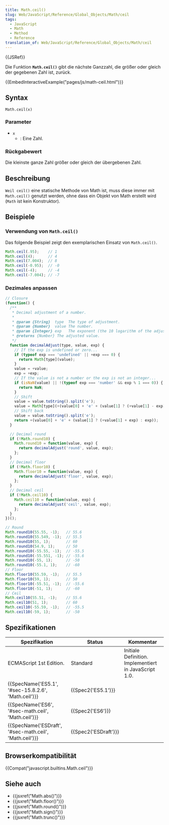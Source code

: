```yaml
---
title: Math.ceil()
slug: Web/JavaScript/Reference/Global_Objects/Math/ceil
tags:
  - JavaScript
  - Math
  - Method
  - Reference
translation_of: Web/JavaScript/Reference/Global_Objects/Math/ceil
---
```

{{JSRef}}

Die Funktion **`Math.ceil()`** gibt die nächste Ganzzahl, die größer oder gleich der gegebenen Zahl ist, zurück.

{{EmbedInteractiveExample("pages/js/math-ceil.html")}}

## Syntax

    Math.ceil(x)

### Parameter

- `x`
  - : Eine Zahl.

### Rückgabewert

Die kleinste ganze Zahl größer oder gleich der übergebenen Zahl.

## Beschreibung

`Weil ceil()` eine statische Methode von Math ist, muss diese immer mit `Math.ceil()` genutzt werden, ohne dass ein Objekt von Math erstellt wird (`Math` ist kein Konstruktor).

## Beispiele

### Verwendung von `Math.ceil()`

Das folgende Beispiel zeigt den exemplarischen Einsatz von `Math.ceil()`.

```js
Math.ceil(.95);    // 1
Math.ceil(4);      // 4
Math.ceil(7.004);  // 8
Math.ceil(-0.95);  // -0
Math.ceil(-4);     // -4
Math.ceil(-7.004); // -7
```

### Dezimales anpassen

```js
// Closure
(function() {
  /**
   * Decimal adjustment of a number.
   *
   * @param {String}  type  The type of adjustment.
   * @param {Number}  value The number.
   * @param {Integer} exp   The exponent (the 10 logarithm of the adjustment base).
   * @returns {Number} The adjusted value.
   */
  function decimalAdjust(type, value, exp) {
    // If the exp is undefined or zero...
    if (typeof exp === 'undefined' || +exp === 0) {
      return Math[type](value);
    }
    value = +value;
    exp = +exp;
    // If the value is not a number or the exp is not an integer...
    if (isNaN(value) || !(typeof exp === 'number' && exp % 1 === 0)) {
      return NaN;
    }
    // Shift
    value = value.toString().split('e');
    value = Math[type](+(value[0] + 'e' + (value[1] ? (+value[1] - exp) : -exp)));
    // Shift back
    value = value.toString().split('e');
    return +(value[0] + 'e' + (value[1] ? (+value[1] + exp) : exp));
  }

  // Decimal round
  if (!Math.round10) {
    Math.round10 = function(value, exp) {
      return decimalAdjust('round', value, exp);
    };
  }
  // Decimal floor
  if (!Math.floor10) {
    Math.floor10 = function(value, exp) {
      return decimalAdjust('floor', value, exp);
    };
  }
  // Decimal ceil
  if (!Math.ceil10) {
    Math.ceil10 = function(value, exp) {
      return decimalAdjust('ceil', value, exp);
    };
  }
})();

// Round
Math.round10(55.55, -1);   // 55.6
Math.round10(55.549, -1);  // 55.5
Math.round10(55, 1);       // 60
Math.round10(54.9, 1);     // 50
Math.round10(-55.55, -1);  // -55.5
Math.round10(-55.551, -1); // -55.6
Math.round10(-55, 1);      // -50
Math.round10(-55.1, 1);    // -60
// Floor
Math.floor10(55.59, -1);   // 55.5
Math.floor10(59, 1);       // 50
Math.floor10(-55.51, -1);  // -55.6
Math.floor10(-51, 1);      // -60
// Ceil
Math.ceil10(55.51, -1);    // 55.6
Math.ceil10(51, 1);        // 60
Math.ceil10(-55.59, -1);   // -55.5
Math.ceil10(-59, 1);       // -50
```

## Spezifikationen

| Spezifikation                                                            | Status                       | Kommentar                                             |
| ------------------------------------------------------------------------ | ---------------------------- | ----------------------------------------------------- |
| ECMAScript 1st Edition.                                                  | Standard                     | Initiale Definition. Implementiert in JavaScript 1.0. |
| {{SpecName('ES5.1', '#sec-15.8.2.6', 'Math.ceil')}}     | {{Spec2('ES5.1')}}     |                                                       |
| {{SpecName('ES6', '#sec-math.ceil', 'Math.ceil')}}     | {{Spec2('ES6')}}         |                                                       |
| {{SpecName('ESDraft', '#sec-math.ceil', 'Math.ceil')}} | {{Spec2('ESDraft')}} |                                                       |

## Browserkompatibilität

{{Compat("javascript.builtins.Math.ceil")}}

## Siehe auch

- {{jsxref("Math.abs()")}}
- {{jsxref("Math.floor()")}}
- {{jsxref("Math.round()")}}
- {{jsxref("Math.sign()")}}
- {{jsxref("Math.trunc()")}}
